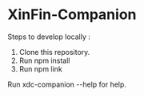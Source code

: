 # XinFin-Companion

Steps to develop locally :

1. Clone this repository.
2. Run npm install
3. Run npm link

Run xdc-companion --help for help.
